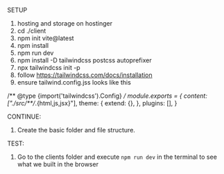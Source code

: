 SETUP

1. hosting and storage on hostinger
2. cd ./client
3. npm init vite@latest
4. npm install
5. npm run dev
6. npm install -D tailwindcss postcss autoprefixer
7. npx tailwindcss init -p
8. follow https://tailwindcss.com/docs/installation
9. ensure tailwind.config.jss looks like this

/** @type {import('tailwindcss').Config} */
module.exports = {
  content: ["./src/**/*.{html,js,jsx}"],
  theme: {
    extend: {},
  },
  plugins: [],
}



CONTINUE:

1. Create the basic folder and file structure.
  


TEST:

1. Go to the clients folder and execute `npm run dev` in the terminal to see what we built in the browser